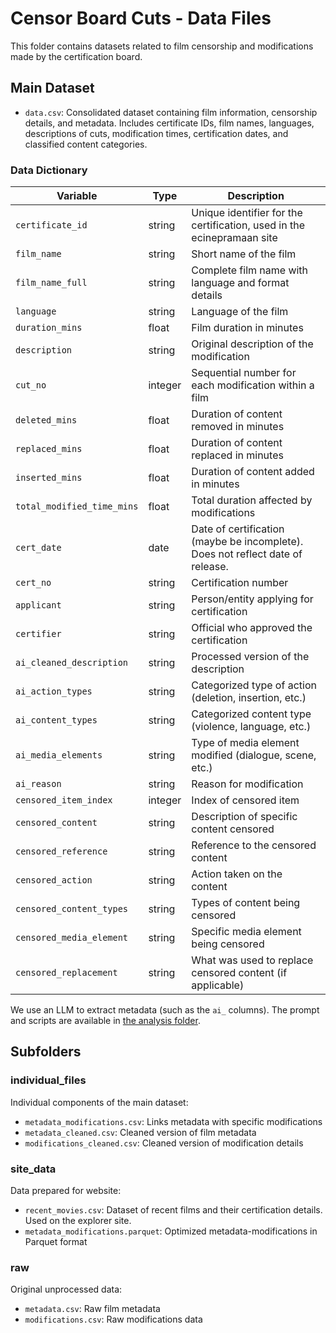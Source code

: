 # Censor Board Cuts - Data Files

This folder contains datasets related to film censorship and modifications made by the certification board.

## Main Dataset

- `data.csv`: Consolidated dataset containing film information, censorship details, and metadata. Includes certificate IDs, film names, languages, descriptions of cuts, modification times, certification dates, and classified content categories.

### Data Dictionary

| Variable | Type | Description |
|----------|-----------|-------------|
| `certificate_id` | string | Unique identifier for the certification, used in the ecinepramaan site |
| `film_name` | string | Short name of the film |
| `film_name_full` | string | Complete film name with language and format details |
| `language` | string | Language of the film |
| `duration_mins` | float | Film duration in minutes |
| `description` | string | Original description of the modification |
| `cut_no` | integer | Sequential number for each modification within a film |
| `deleted_mins` | float | Duration of content removed in minutes |
| `replaced_mins` | float | Duration of content replaced in minutes |
| `inserted_mins` | float | Duration of content added in minutes |
| `total_modified_time_mins` | float | Total duration affected by modifications |
| `cert_date` | date | Date of certification (maybe be incomplete). Does not reflect date of release. |
| `cert_no` | string | Certification number |
| `applicant` | string | Person/entity applying for certification |
| `certifier` | string | Official who approved the certification |
| `ai_cleaned_description` | string | Processed version of the description |
| `ai_action_types` | string | Categorized type of action (deletion, insertion, etc.) |
| `ai_content_types` | string | Categorized content type (violence, language, etc.) |
| `ai_media_elements` | string | Type of media element modified (dialogue, scene, etc.) |
| `ai_reason` | string | Reason for modification |
| `censored_item_index` | integer | Index of censored item |
| `censored_content` | string | Description of specific content censored |
| `censored_reference` | string | Reference to the censored content |
| `censored_action` | string | Action taken on the content |
| `censored_content_types` | string | Types of content being censored |
| `censored_media_element` | string | Specific media element being censored |
| `censored_replacement` | string | What was used to replace censored content (if applicable) |

We use an LLM to extract metadata (such as the `ai_` columns). The prompt and scripts are available in [the analysis folder](../data-scripts/analysis/README.md).

## Subfolders

### individual_files
Individual components of the main dataset:
- `metadata_modifications.csv`: Links metadata with specific modifications
- `metadata_cleaned.csv`: Cleaned version of film metadata 
- `modifications_cleaned.csv`: Cleaned version of modification details

### site_data
Data prepared for website:
- `recent_movies.csv`: Dataset of recent films and their certification details. Used on the explorer site. 
- `metadata_modifications.parquet`: Optimized metadata-modifications in Parquet format

### raw
Original unprocessed data:
- `metadata.csv`: Raw film metadata
- `modifications.csv`: Raw modifications data

